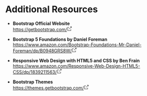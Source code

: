 # Additional Resources

- **Bootstrap Official Website** <br>
<span><a target="_blank" rel="noopener nofollow noreferrer" href="https://getbootstrap.com/" class="css-gcjbqe"><span><span>https://getbootstrap.com/</span></span><svg aria-labelledby="cds-react-aria-230-title" fill="none" focusable="false" height="16" role="img" viewBox="0 0 16 16" width="16" class="css-1lzqdox" id="cds-react-aria-230"><title id="cds-react-aria-230-title">Opens in a new tab</title><path fill-rule="evenodd" clip-rule="evenodd" d="M1.5 3.5H6v1H2.5v9h9V10h1v4.5h-11v-11zM13.5 2.5H10v-1h4.5V6h-1V2.5z" fill="currentColor"></path><path fill-rule="evenodd" clip-rule="evenodd" d="M6.646 8.646l7-7 .708.708-7 7-.708-.708z" fill="currentColor"></path></svg></a></span>

- **Bootstrap 5 Foundations by Daniel Foreman** <br>
<span><a target="_blank" rel="noopener nofollow noreferrer" href="https://www.amazon.com/Bootstrap-Foundations-Mr-Daniel-Foreman/dp/B0948GRS8W/" class="css-gcjbqe"><span><span>https://www.amazon.com/Bootstrap-Foundations-Mr-Daniel-Foreman/dp/B0948GRS8W/</span></span><svg aria-labelledby="cds-react-aria-231-title" fill="none" focusable="false" height="16" role="img" viewBox="0 0 16 16" width="16" class="css-1lzqdox" id="cds-react-aria-231"><title id="cds-react-aria-231-title">Opens in a new tab</title><path fill-rule="evenodd" clip-rule="evenodd" d="M1.5 3.5H6v1H2.5v9h9V10h1v4.5h-11v-11zM13.5 2.5H10v-1h4.5V6h-1V2.5z" fill="currentColor"></path><path fill-rule="evenodd" clip-rule="evenodd" d="M6.646 8.646l7-7 .708.708-7 7-.708-.708z" fill="currentColor"></path></svg></a></span>

- **Responsive Web Design with HTML5 and CSS  by Ben Frain** <br>
<span><a target="_blank" rel="noopener nofollow noreferrer" href="https://www.amazon.com/Responsive-Web-Design-HTML5-CSS/dp/1839211563/" class="css-gcjbqe"><span><span>https://www.amazon.com/Responsive-Web-Design-HTML5-CSS/dp/1839211563/</span></span><svg aria-labelledby="cds-react-aria-232-title" fill="none" focusable="false" height="16" role="img" viewBox="0 0 16 16" width="16" class="css-1lzqdox" id="cds-react-aria-232"><title id="cds-react-aria-232-title">Opens in a new tab</title><path fill-rule="evenodd" clip-rule="evenodd" d="M1.5 3.5H6v1H2.5v9h9V10h1v4.5h-11v-11zM13.5 2.5H10v-1h4.5V6h-1V2.5z" fill="currentColor"></path><path fill-rule="evenodd" clip-rule="evenodd" d="M6.646 8.646l7-7 .708.708-7 7-.708-.708z" fill="currentColor"></path></svg></a></span>

- **Bootstrap Themes** <br>
<span><a target="_blank" rel="noopener nofollow noreferrer" href="https://themes.getbootstrap.com/" class="css-gcjbqe"><span><span>https://themes.getbootstrap.com/</span></span><svg aria-labelledby="cds-react-aria-233-title" fill="none" focusable="false" height="16" role="img" viewBox="0 0 16 16" width="16" class="css-1lzqdox" id="cds-react-aria-233"><title id="cds-react-aria-233-title">Opens in a new tab</title><path fill-rule="evenodd" clip-rule="evenodd" d="M1.5 3.5H6v1H2.5v9h9V10h1v4.5h-11v-11zM13.5 2.5H10v-1h4.5V6h-1V2.5z" fill="currentColor"></path><path fill-rule="evenodd" clip-rule="evenodd" d="M6.646 8.646l7-7 .708.708-7 7-.708-.708z" fill="currentColor"></path></svg></a></span>